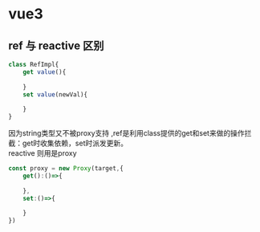 # vue3

## ref 与 reactive 区别

```typescript
class RefImpl{
    get value(){
        
    }
    set value(newVal){
        
    }
}
```
因为string类型又不被proxy支持 ,ref是利用class提供的get和set来做的操作拦截：get时收集依赖，set时派发更新。  
reactive 则用是proxy

```typescript
const proxy = new Proxy(target,{
    get():()=>{
        
    },
    set:()=>{
        
    }
})
```

 

